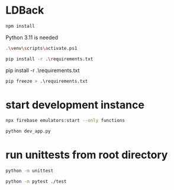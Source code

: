 # LDBack
```bash
npm install
```
Python 3.11 is needed
```bash
.\venv\scripts\activate.ps1
```
```bash
pip install -r .\requirements.txt
```
pip install -r .\requirements.txt
```bash
pip freeze > .\requirements.txt
```
# start development instance
```bash
npx firebase emulators:start --only functions
```
```bash
python dev_app.py  
```
# run unittests from root directory
```bash
python -m unittest
```
```bash
python -m pytest ./test
```
